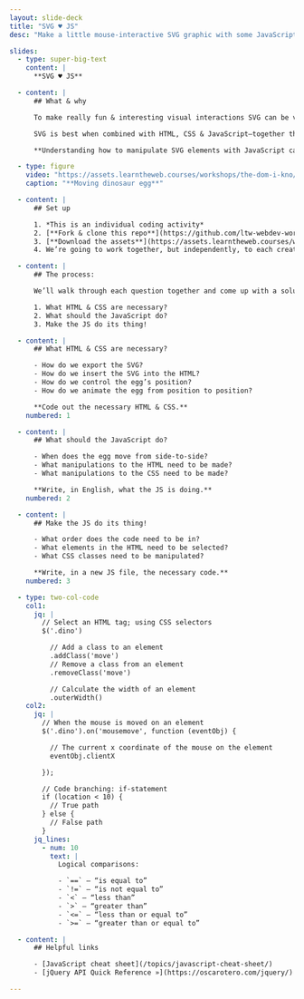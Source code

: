 ```yaml
---
layout: slide-deck
title: "SVG ♥ JS"
desc: "Make a little mouse-interactive SVG graphic with some JavaScript."

slides:
  - type: super-big-text
    content: |
      **SVG ♥ JS**

  - content: |
      ## What & why

      To make really fun & interesting visual interactions SVG can be very helpful.

      SVG is best when combined with HTML, CSS & JavaScript—together the foursome can create magical things.

      **Understanding how to manipulate SVG elements with JavaScript can make great interactions.**

  - type: figure
    video: "https://assets.learntheweb.courses/workshops/the-dom-i-kno/svg-heart-js.mp4"
    caption: "**Moving dinosaur egg**"

  - content: |
      ## Set up

      1. *This is an individual coding activity*
      2. [**Fork & clone this repo**](https://github.com/ltw-webdev-workshops/svg-heart-js/fork)
      3. [**Download the assets**](https://assets.learntheweb.courses/workshops/the-dom-i-kno/svg-heart-js-download.zip)
      4. We’re going to work together, but independently, to each create an interactive SVG

  - content: |
      ## The process:

      We’ll walk through each question together and come up with a solution for each individual carousels.

      1. What HTML & CSS are necessary?
      2. What should the JavaScript do?
      3. Make the JS do its thing!

  - content: |
      ## What HTML & CSS are necessary?

      - How do we export the SVG?
      - How do we insert the SVG into the HTML?
      - How do we control the egg’s position?
      - How do we animate the egg from position to position?

      **Code out the necessary HTML & CSS.**
    numbered: 1

  - content: |
      ## What should the JavaScript do?

      - When does the egg move from side-to-side?
      - What manipulations to the HTML need to be made?
      - What manipulations to the CSS need to be made?

      **Write, in English, what the JS is doing.**
    numbered: 2

  - content: |
      ## Make the JS do its thing!

      - What order does the code need to be in?
      - What elements in the HTML need to be selected?
      - What CSS classes need to be manipulated?

      **Write, in a new JS file, the necessary code.**
    numbered: 3

  - type: two-col-code
    col1:
      jq: |
        // Select an HTML tag; using CSS selectors
        $('.dino')

          // Add a class to an element
          .addClass('move')
          // Remove a class from an element
          .removeClass('move')

          // Calculate the width of an element
          .outerWidth()
    col2:
      jq: |
        // When the mouse is moved on an element
        $('.dino').on('mousemove', function (eventObj) {

          // The current x coordinate of the mouse on the element
          eventObj.clientX

        });

        // Code branching: if-statement
        if (location < 10) {
          // True path
        } else {
          // False path
        }
      jq_lines:
        - num: 10
          text: |
            Logical comparisons:

            - `==` — “is equal to”
            - `!=` — “is not equal to”
            - `<` — “less than”
            - `>` — “greater than”
            - `<=` — “less than or equal to”
            - `>=` — “greater than or equal to”

  - content: |
      ## Helpful links

      - [JavaScript cheat sheet](/topics/javascript-cheat-sheet/)
      - [jQuery API Quick Reference »](https://oscarotero.com/jquery/)

---
```


